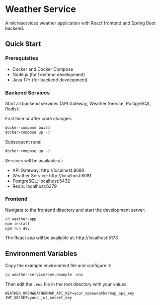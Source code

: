 # Weather Service

A microservices weather application with React frontend and Spring Boot backend.

## Quick Start

### Prerequisites
- Docker and Docker Compose
- Node.js (for frontend development)
- Java 17+ (for backend development)

### Backend Services
Start all backend services (API Gateway, Weather Service, PostgreSQL, Redis):

First time or after code changes:
```bash
docker-compose build
docker-compose up -d
```

Subsequent runs:
```bash
docker-compose up -d
```

Services will be available at:
- API Gateway: http://localhost:8080
- Weather Service: http://localhost:8081
- PostgreSQL: localhost:5432
- Redis: localhost:6379

### Frontend
Navigate to the frontend directory and start the development server:
```bash
cd weather-app
npm install
npm run dev
```

The React app will be available at: http://localhost:5173

## Environment Variables

Copy the example environment file and configure it:
```bash
cp weather-service/env.example .env
```

Then edit the `.env` file in the root directory with your values:
```env
WEATHER_OPENWEATHERMAP_API_KEY=your_openweathermap_api_key
JWT_SECRET=your_jwt_secret_key
```

